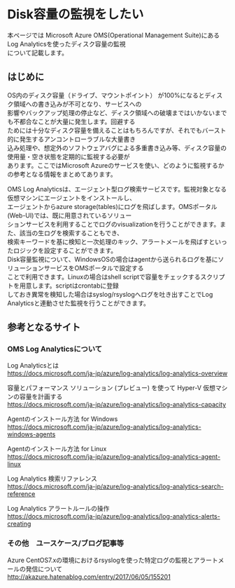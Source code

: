 # Disk容量の監視をしたい

本ページでは Microsoft Azure OMS(Operational Management Suite)にあるLog Analyticsを使ったディスク容量の監視  
について記載します。  

## はじめに
OS内のディスク容量（ドライブ、マウントポイント） が100%になるとディスク領域への書き込みが不可となり、サービスへの  
影響やバックアップ処理の停止など、ディスク領域への破壊まではいかないまでも不都合なことが大量に発生します。回避する  
ためには十分なディスク容量を備えることはもちろんですが、それでもバースト的に発生するアンコントローラブルな大量書き  
込み処理や、想定外のソフトウェアバグによる多重書き込み等、ディスク容量の使用量・空き状態を定期的に監視する必要が  
あります。ここではMicrosoft Azureのサービスを使い、どのように監視するかの参考となる情報をまとめてあります。  

OMS Log Analyticsは、エージェント型ログ検索サービスです。監視対象となる仮想マシンにエージェントをインストールし、  
エージェントからazure storage(tables)にログを飛ばします。OMSポータル(Web-UI)では、既に用意されているソリュー  
ションサービスを利用することでログのvisualizationを行うことができます。また、該当の生ログを検索することもでき、  
検索キーワードを基に検知と一次処理のキック、アラートメールを飛ばすといったロジックを設定することができます。  
Disk容量監視について、WindowsOSの場合はagentから送られるログを基にソリューションサービスをOMSポータルで設定する  
ことで利用できます。Linuxの場合はshell scriptで容量をチェックするスクリプトを用意します。scriptはcrontabに登録  
しておき異常を検知した場合はsyslog/rsyslogへログを吐き出すことでLog Analyticsと連動させた監視を行うことができます。  


## 参考となるサイト

### OMS Log Analyticsについて
Log Analyticsとは  
https://docs.microsoft.com/ja-jp/azure/log-analytics/log-analytics-overview

容量とパフォーマンス ソリューション (プレビュー) を使って Hyper-V 仮想マシンの容量を計画する  
https://docs.microsoft.com/ja-jp/azure/log-analytics/log-analytics-capacity

Agentのインストール方法 for Windows  
https://docs.microsoft.com/ja-jp/azure/log-analytics/log-analytics-windows-agents

Agentのインストール方法 for Linux  
https://docs.microsoft.com/ja-jp/azure/log-analytics/log-analytics-agent-linux

Log Analytics 検索リファレンス  
https://docs.microsoft.com/ja-jp/azure/log-analytics/log-analytics-search-reference

Log Analytics アラートルールの操作  
https://docs.microsoft.com/ja-jp/azure/log-analytics/log-analytics-alerts-creating

### その他　ユースケース/ブログ記事等
Azure CentOS7.xの環境におけるrsyslogを使った特定ログの監視とアラートメールの発信について  
<http://akazure.hatenablog.com/entry/2017/06/05/155201>  


